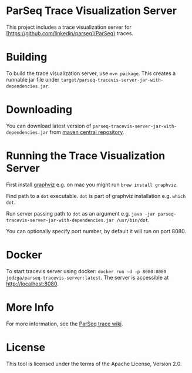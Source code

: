 ParSeq Trace Visualization Server
==========================

This project includes a trace visualization server for
[https://github.com/linkedin/parseq](ParSeq) traces.


Building
========

To build the trace visualization server, use `mvn package`. This creates a runnable jar file under `target/parseq-tracevis-server-jar-with-dependencies.jar`.


Downloading
===========

You can download latest version of `parseq-tracevis-server-jar-with-dependencies.jar` from [maven central repository](http://search.maven.org/#search%7Cga%7C1%7Cg%3A%22com.linkedin.parseq%22%20AND%20a%3A%22parseq-tracevis-server%22).


Running the Trace Visualization Server
======================================

First install [graphviz](http://www.graphviz.org/) e.g. on mac you might run `brew install graphviz`.

Find path to a `dot` executable. `dot` is part of graphviz installation e.g. `which dot`.

Run server passing path to `dot` as an argument e.g. `java -jar parseq-tracevis-server-jar-with-dependencies.jar /usr/bin/dot`.

You can optionally specify port number, by default it will run on port 8080.


Docker
======================================

To start tracevis server using docker: `docker run -d -p 8080:8080 jodzga/parseq-tracevis-server:latest`. The server is accessible at [http://localhost:8080](http://localhost:8080).

More Info
=========

For more information, see the [ParSeq trace wiki](https://github.com/linkedin/parseq/wiki/Tracing).


License
=======

This tool is licensed under the terms of the Apache License, Version 2.0.
